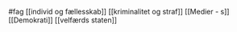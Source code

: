 #fag
[[individ og fællesskab]]
[[kriminalitet og straf]]
[[Medier - s]]
[[Demokrati]]
[[velfærds staten]]